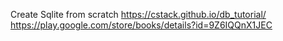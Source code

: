 Create Sqlite from scratch
https://cstack.github.io/db_tutorial/
https://play.google.com/store/books/details?id=9Z6IQQnX1JEC